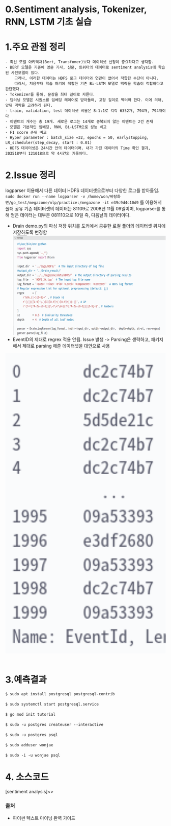 # 0.Sentiment analysis, Tokenizer, RNN, LSTM 기초 실습

# 1.주요 관점 정리

    - 최신 모델 아키텍쳐(Bert, Transfomer)보다 데이터셋 선정이 중요하다고 생각함.
    - BERT 모델은 기존에 영문 기사, 신문, 트위터의 데이터로 sentiment analysis에 학습된 사전모델이 있다.
        그러나, 이러한 데이터는 HDFS 로그 데이터와 연관이 없어서 적합한 수단이 아니다.
        따라서, 처음부터 학습 하기에 적합한 기존 Bi-LSTM 모델로 맥락을 학습이 적합하다고 판단했다.
    - Tokenizer를 통해, 문장을 최대 길이로 자른다. 
    - 딥러닝 모델은 시퀀스를 임베딩 레이어로 받아들여, 고정 길이로 벡터화 한다. 이에 의해, 앞뒤 맥락을 고려하게 된다. 
    - train, validation, test 데이터셋 비율은 8:1:1로 각각 6352개, 794개, 794개이다
    - 이벤트의 개수는 총 19개. 새로운 로그는 14개로 중복되지 않는 이벤트는 2건 존재
    - 모델은 기본적인 임베딩, RNN, Bi-LSTM으로 성능 비교
    - F1 score 순위 비교
    - Hyper parameter : batch_size =32, epochs = 50, earlystopping, LR_scheduler(step_decay, start : 0.01)
    - HDFS 데이터셋은 24시간 안의 데이터이며. 내가 가진 데이터의 Time 확인 결과, 203518부터 121018으로 약 4시간의 기록이다.

# 2.Issue 정리
logparser 이용해서 다른 데이터 HDFS 데이터셋으로부터 다양한 로그를 받아들임.
`sudo docker run --name logparser -v /home/won/바탕화면/go_test/megazone/nlp/practice:/megazone -it e39c9d4c10d9` 를 이용해서 폴더 공유
기존 데이터셋의 데이터는 81109로 2008년 11월 09일이며, logparser를 통해 얻은 데이터는 대부분 081110으로 10일 즉, 다음날의 데이터이다.

- Drain demo.py의 파싱 저장 위치를 도커에서 공유한 로컬 폴더의 데이터셋 위치에 저장하도록 변경함 
    <img src = "https://github.com/wonjae124/Devops/blob/main/image/%EC%8A%A4%ED%81%AC%EB%A6%B0%EC%83%B7%202023-03-10%2013-33-59.png?raw=true" width = 800>
- EventID의 제대로 regrex 적용 안됨. Issue 발생 -> Parsing은 생략하고, 패키지에서 제대로 parsing 해준 데이터셋을 대안으로 사용
<img src = "https://github.com/wonjae124/Devops/blob/main/image/%EC%8A%A4%ED%81%AC%EB%A6%B0%EC%83%B7%202023-03-10%2015-49-30.png" width=800>
<br/><br/>

# 3.예측결과


```
$ sudo apt install postgresql postgresql-contrib 

$ sudo systemctl start postgresql.service

$ go mod init tutorial 

$ sudo -u postgres createuser --interactive

$ sudo -u postgres psql 

$ sudo adduser wonjae

$ sudo -i -u wonjae psql

```
# 4. 소스코드
[sentiment analysis]<>

### 출처

- 파이썬 텍스트 마이닝 완벽 가이드
